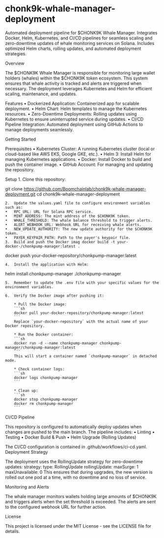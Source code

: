 # chonk9k-whale-manager-deployment
Automated deployment pipeline for $CHONK9K Whale Manager. Integrates Docker, Helm, Kubernetes, and CI/CD pipelines for seamless scaling and zero-downtime updates of whale monitoring services on Solana. Includes optimized Helm charts, rolling updates, and automated deployment strategies.

Overview

The $CHONK9K Whale Manager is responsible for monitoring large wallet holders (whales) within the $CHONK9K token ecosystem. This system ensures that whale activity is tracked and alerts are triggered when necessary. The deployment leverages Kubernetes and Helm for efficient scaling, maintenance, and updates.

Features
	•	Dockerized Application: Containerized app for scalable deployment.
	•	Helm Chart: Helm templates to manage the Kubernetes resources.
	•	Zero-Downtime Deployments: Rolling updates using Kubernetes to ensure uninterrupted service during updates.
	•	CI/CD Pipeline Integration: Automated deployment using GitHub Actions to manage deployments seamlessly.

Getting Started

Prerequisites
	•	Kubernetes Cluster: A running Kubernetes cluster (local or cloud-based like AWS EKS, Google GKE, etc.).
	•	Helm 3: Install Helm for managing Kubernetes applications.
	•	Docker: Install Docker to build and push the container image.
	•	GitHub Account: For managing and updating the repository.

Setup
	1.	Clone this repository:

 git clone https://github.com/Boomchainlab/chonk9k-whale-manager-deployment.git
cd chonk9k-whale-manager-deployment

	2.	Update the values.yaml file to configure environment variables such as:
	•	RPC_URL: URL for Solana RPC service.
	•	MINT_ADDRESS: The mint address of the $CHONK9K token.
	•	WHALE_THRESHOLD: The whale balance threshold to trigger alerts.
	•	ALERT_WEBHOOK_URL: Webhook URL for receiving whale alerts.
	•	NEW_UPDATE_AUTHORITY: The new update authority for the $CHONK9K token.
	•	PAYER_KEYPAIR_PATH: Path to the payer's keypair file.
	3.	Build and push the Docker imag docker build -t your-docker-/chonkpump-manager:latest .
docker push your-docker-repository/chonkpump-manager:latest

	4.	Install the application with Helm:

 helm install chonkpump-manager ./chonkpump-manager

	5.	Remember to update the .env file with your specific values for the environment variables.

	6.	Verify the Docker image after pushing it:

		* Pull the Docker image:
		```sh
		docker pull your-docker-repository/chonkpump-manager:latest
		```
		Replace `your-docker-repository` with the actual name of your Docker repository.

		* Run the Docker container:
		```sh
		docker run -d --name chonkpump-manager chonkpump-manager/chonkpump-manager:latest
		```
		This will start a container named `chonkpump-manager` in detached mode.

		* Check container logs:
		```sh
		docker logs chonkpump-manager
		```

		* Clean up:
		```sh
		docker stop chonkpump-manager
		docker rm chonkpump-manager
		```

 CI/CD Pipeline

This repository is configured to automatically deploy updates when changes are pushed to the main branch. The pipeline includes:
	•	Linting
	•	Testing
	•	Docker Build & Push
	•	Helm Upgrade (Rolling Updates)

The CI/CD configuration is contained in .github/workflows/ci-cd.yaml.
Deployment Strategy

The deployment uses the RollingUpdate strategy for zero-downtime updates:
strategy:
  type: RollingUpdate
  rollingUpdate:
    maxSurge: 1
    maxUnavailable: 0
    This ensures that during upgrades, the new version is rolled out one pod at a time, with no downtime and no loss of service.

Monitoring and Alerts

The whale manager monitors wallets holding large amounts of $CHONK9K and triggers alerts when the set threshold is exceeded. The alerts are sent to the configured webhook URL for further action.

License

This project is licensed under the MIT License - see the LICENSE file for details.
